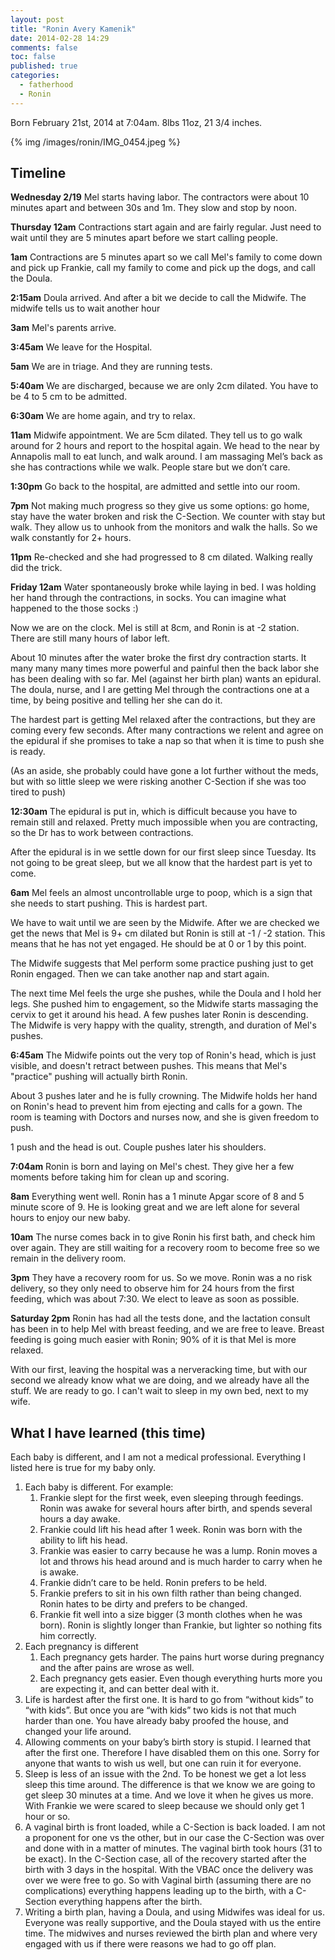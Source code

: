 ```yaml
---
layout: post
title: "Ronin Avery Kamenik"
date: 2014-02-28 14:29
comments: false
toc: false
published: true
categories: 
  - fatherhood
  - Ronin
---
```


Born February 21st, 2014 at 7:04am.  8lbs 11oz, 21 3/4 inches.

{% img /images/ronin/IMG_0454.jpeg %}

<!-- more -->

## Timeline

**Wednesday 2/19** Mel starts having labor.  The contractors were about 10 minutes apart and between 30s and 1m.  They slow and stop by noon.

**Thursday 12am** Contractions start again and are fairly regular.  Just need to wait until they are 5 minutes apart before we start calling people.

**1am** Contractions are 5 minutes apart so we call Mel's family to come down and pick up Frankie, call my family to come and pick up the dogs, and call the Doula.

**2:15am** Doula arrived.  And after a bit we decide to call the Midwife.  The midwife tells us to wait another hour 

**3am** Mel's parents arrive.

**3:45am** We leave for the Hospital.

**5am** We are in triage.  And they are running tests.

**5:40am** We are discharged, because we are only 2cm dilated.  You have to be 4 to 5 cm to be admitted.

**6:30am** We are home again, and try to relax.

**11am** Midwife appointment.  We are 5cm dilated.  They tell us to go walk around for 2 hours and report to the hospital again.  We head to the near by Annapolis mall to eat lunch, and walk around.  I am massaging Mel’s back as she has contractions while we walk.  People stare but we don’t care.

**1:30pm** Go back to the hospital, are admitted and settle into our room.

**7pm** Not making much progress so they give us some options: go home, stay have the water broken and risk the C-Section.  We counter with stay but walk.  They allow us to unhook from the monitors and walk the halls.  So we walk constantly for 2+ hours.

**11pm** Re-checked and she had progressed to 8 cm dilated.  Walking really did the trick.

**Friday 12am** Water spontaneously broke while laying in bed.  I was holding her hand through the contractions, in socks.  You can imagine what happened to the those socks :)

Now we are on the clock.  Mel is still at 8cm, and Ronin is at -2 station.  There are still many hours of labor left.

About 10 minutes after the water broke the first dry contraction starts.  It many many many times more powerful and painful then the back labor she has been dealing with so far.  Mel (against her birth plan) wants an epidural.  The doula, nurse, and I are getting Mel through the contractions one at a time, by being positive and telling her she can do it.

The hardest part is getting Mel relaxed after the contractions, but they are coming every few seconds.  After many contractions we relent and agree on the epidural if she promises to take a nap so that when it is time to push she is ready.

(As an aside, she probably could have gone a lot further without the meds, but with so little sleep we were risking another C-Section if she was too tired to push)

**12:30am** The epidural is put in, which is difficult because you have to remain still and relaxed.  Pretty much impossible when you are contracting, so the Dr has to work between contractions.

After the epidural is in we settle down for our first sleep since Tuesday.  Its not going to be great sleep, but we all know that the hardest part is yet to come.

**6am** Mel feels an almost uncontrollable urge to poop, which is a sign that she needs to start pushing.  This is hardest part.

We have to wait until we are seen by the Midwife.  After we are checked we get the news that Mel is 9+ cm dilated but Ronin is still at -1 / -2 station.  This means that he has not yet engaged.  He should be at 0 or 1 by this point.

The Midwife suggests that Mel perform some practice pushing just to get Ronin engaged.  Then we can take another nap and start again.

The next time Mel feels the urge she pushes, while the Doula and I hold her legs.  She pushed him to engagement, so the Midwife starts massaging the cervix to get it around his head.  A few pushes later Ronin is descending.  The Midwife is very happy with the quality, strength, and duration of Mel's pushes.

**6:45am** The Midwife points out the very top of Ronin's head, which is just visible, and doesn't retract between pushes.  This means that Mel's "practice" pushing will actually birth Ronin.

About 3 pushes later and he is fully crowning.  The Midwife holds her hand on Ronin's head to prevent him from ejecting and calls for a gown.  The room is teaming with Doctors and nurses now, and she is given freedom to push.

1 push and the head is out.  Couple pushes later his shoulders.

**7:04am** Ronin is born and laying on Mel's chest.  They give her a few moments before taking him for clean up and scoring.

**8am** Everything went well.  Ronin has a 1 minute Apgar score of 8 and 5 minute score of 9.  He is looking great and we are left alone for several hours to enjoy our new baby.

**10am** The nurse comes back in to give Ronin his first bath, and check him over again.  They are still waiting for a recovery room to become free so we remain in the delivery room.

**3pm** They have a recovery room for us. So we move.  Ronin was a no risk delivery, so they only need to observe him for 24 hours from the first feeding, which was about 7:30.  We elect to leave as soon as possible.

**Saturday 2pm** Ronin has had all the tests done, and the lactation consult has been in to help Mel with breast feeding, and we are free to leave.  Breast feeding is going much easier with Ronin; 90% of it is that Mel is more relaxed.

With our first, leaving the hospital was a nerveracking time, but with our second we already know what we are doing, and we already have all the stuff.  We are ready to go.  I can't wait to sleep in my own bed, next to my wife.

## What I have learned (this time)

Each baby is different, and I am not a medical professional.  Everything I listed here is true for my baby only.

1. Each baby is different.  For example:
    1. Frankie slept for the first week, even sleeping through feedings.  Ronin was awake for several hours after birth, and spends several hours a day awake.
    1. Frankie could lift his head after 1 week.  Ronin was born with the ability to lift his head.
    1. Frankie was easier to carry because he was a lump.  Ronin moves a lot and throws his head around and is much harder to carry when he is awake.
    1. Frankie didn’t care to be held.  Ronin prefers to be held.
    1. Frankie prefers to sit in his own filth rather than being changed.  Ronin hates to be dirty and prefers to be changed.
    1. Frankie fit well into a size bigger (3 month clothes when he was born).  Ronin is slightly longer than Frankie, but lighter so nothing fits him correctly.
1. Each pregnancy is different
    1. Each pregnancy gets harder.  The pains hurt worse during pregnancy and the after pains are wrose as well.
    1. Each pregnancy gets easier.  Even though everything hurts more you are expecting it, and can better deal with it.
1. Life is hardest after the first one.  It is hard to go from “without kids” to “with kids”.  But once you are “with kids” two kids is not that much harder than one.  You have already baby proofed the house, and changed your life around.
1. Allowing comments on your baby’s birth story is stupid.  I learned that after the first one.  Therefore I have disabled them on this one.  Sorry for anyone that wants to wish us well, but one can ruin it for everyone.
1. Sleep is less of an issue with the 2nd.  To be honest we get a lot less sleep this time around.  The difference is that we know we are going to get sleep 30 minutes at a time.  And we love it when he gives us more.  With Frankie we were scared to sleep because we should only get 1 hour or so.
1. A vaginal birth is front loaded, while a C-Section is back loaded.  I am not a proponent for one vs the other, but in our case the C-Section was over and done with in a matter of minutes.  The vaginal birth took hours (31 to be exact).  In the C-Section case, all of the recovery started after the birth with 3 days in the hospital.  With the VBAC once the delivery was over we were free to go.  So with Vaginal birth (assuming there are no complications) everything happens leading up to the birth, with a C-Section everything happens after the birth.
1. Writing a birth plan, having a Doula, and using Midwifes was ideal for us.  Everyone was really supportive, and the Doula stayed with us the entire time.  The midwives and nurses reviewed the birth plan and where very engaged with us if there were reasons we had to go off plan.
